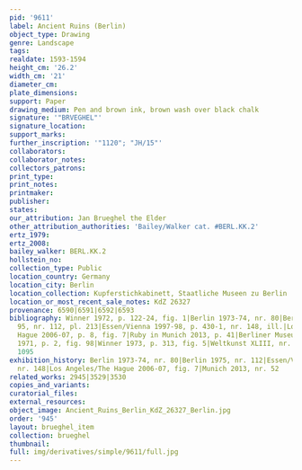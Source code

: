 ```yaml
---
pid: '9611'
label: Ancient Ruins (Berlin)
object_type: Drawing
genre: Landscape
tags: 
realdate: 1593-1594
height_cm: '26.2'
width_cm: '21'
diameter_cm: 
plate_dimensions: 
support: Paper
drawing_medium: Pen and brown ink, brown wash over black chalk
signature: '"BRVEGHEL"'
signature_location: 
support_marks: 
further_inscription: '"1120"; "JH/15"'
collaborators: 
collaborator_notes: 
collectors_patrons: 
print_type: 
print_notes: 
printmaker: 
publisher: 
states: 
our_attribution: Jan Brueghel the Elder
other_attribution_authorities: 'Bailey/Walker cat. #BERL.KK.2'
ertz_1979: 
ertz_2008: 
bailey_walker: BERL.KK.2
hollstein_no: 
collection_type: Public
location_country: Germany
location_city: Berlin
location_collection: Kupferstichkabinett, Staatliche Museen zu Berlin
location_or_most_recent_sale_notes: KdZ 26327
provenance: 6590|6591|6592|6593
bibliography: Winner 1972, p. 122-24, fig. 1|Berlin 1973-74, nr. 80|Berlin 1975, p.
  95, nr. 112, pl. 213|Essen/Vienna 1997-98, p. 430-1, nr. 148, ill.|Los Angeles/The
  Hague 2006-07, p. 8, fig. 7|Ruby in Munich 2013, p. 41|Berliner Museum N.F. XXI,
  1971, p. 2, fig. 98|Winner 1973, p. 313, fig. 5|Weltkunst XLIII, nr. 13, 1973, p.
  1095
exhibition_history: Berlin 1973-74, nr. 80|Berlin 1975, nr. 112|Essen/Vienna 1997-98,
  nr. 148|Los Angeles/The Hague 2006-07, fig. 7|Munich 2013, nr. 52
related_works: 2945|3529|3530
copies_and_variants: 
curatorial_files: 
external_resources: 
object_image: Ancient_Ruins_Berlin_KdZ_26327_Berlin.jpg
order: '945'
layout: brueghel_item
collection: brueghel
thumbnail: 
full: img/derivatives/simple/9611/full.jpg
---
```

